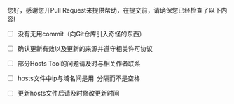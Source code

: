 您好，感谢您开Pull Request来提供帮助，在提交前，请确保您已经检查了以下内容!
- [ ] 没有无用commit（向Git仓库引入奇怪的东西）
- [ ] 确认更新有效以及更新的来源并遵守相关许可协议
- [ ] 部分Hosts Tool的问题请及时与相关作者联系
- [ ] hosts文件中ip与域名间是用`	`分隔而不是空格
- [ ] 更新hosts文件后请及时修改更新时间


